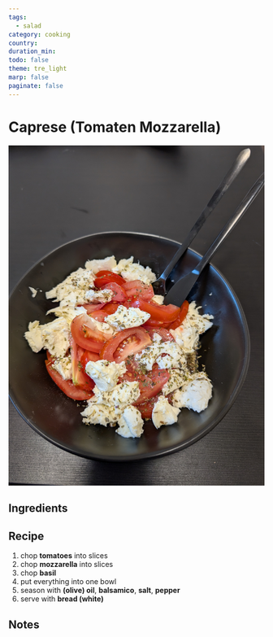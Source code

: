 ```yaml
---
tags:
  - salad
category: cooking
country: 
duration_min: 
todo: false
theme: tre_light
marp: false
paginate: false
---
```


# Caprese (Tomaten Mozzarella)

![](../gfx/PXL_20250318_080215440.jpg)

## Ingredients

## Recipe
1. chop **tomatoes** into slices
1. chop **mozzarella** into slices
1. chop **basil**
1. put everything into one bowl
1. season with **(olive) oil**, **balsamico**, **salt**, **pepper**
1. serve with **bread (white)**


## Notes
